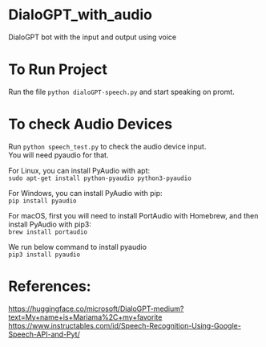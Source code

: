 # DialoGPT_with_audio
DialoGPT bot with the input and output using voice

# To Run Project
Run the file `python dialoGPT-speech.py` and start speaking on promt.

# To check Audio Devices
Run `python speech_test.py` to check the audio device input.\
You will need pyaudio for that.

For Linux, you can install PyAudio with apt:\
`sudo apt-get install python-pyaudio python3-pyaudio`

For Windows, you can install PyAudio with pip:\
`pip install pyaudio`

For macOS, first you will need to install PortAudio with Homebrew, and then install PyAudio with pip3:\
`brew install portaudio`

We run below command to install pyaudio\
`pip3 install pyaudio`


# References:
https://huggingface.co/microsoft/DialoGPT-medium?text=My+name+is+Mariama%2C+my+favorite
https://www.instructables.com/id/Speech-Recognition-Using-Google-Speech-API-and-Pyt/
